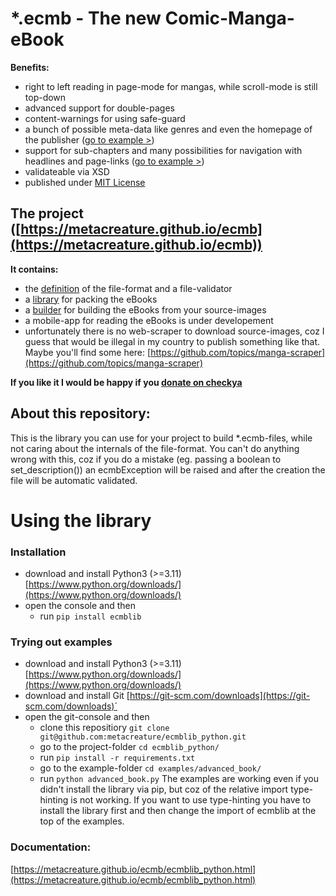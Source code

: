 # *.ecmb - The new Comic-Manga-eBook
**Benefits:**
- right to left reading in page-mode for mangas, while scroll-mode is still top-down
- advanced support for double-pages
- content-warnings for using safe-guard
- a bunch of possible meta-data like genres and even the homepage of the publisher ([go to example >](https://github.com/metacreature/ecmb_definition/blob/master/examples/v1.0/example_full.xml))
- support for sub-chapters and many possibilities for navigation with headlines and page-links ([go to example >](https://github.com/metacreature/ecmb_definition/blob/master/examples/v1.0/advanced_book/advanced_book.ecmb_unpacked/ecmb.xml))
- validateable via XSD
- published under [MIT License](https://choosealicense.com/licenses/mit/)

## The project ([https://metacreature.github.io/ecmb](https://metacreature.github.io/ecmb))
**It contains:**
- the [definition](https://github.com/metacreature/ecmb_definition) of the file-format and a file-validator
- a [library](https://github.com/metacreature/ecmblib_python) for packing the eBooks
- a [builder](https://github.com/metacreature/ecmb_builder) for building the eBooks from your source-images
- a mobile-app for reading the eBooks is under developement
- unfortunately there is no web-scraper to download source-images, coz I guess that would be illegal in my country to publish something like that. Maybe you'll find some here: [https://github.com/topics/manga-scraper](https://github.com/topics/manga-scraper)

**If you like it I would be happy if you  [donate on checkya](https://checkya.com/1hhp2cpit9eha/payme)**


## About this repository:

This is the library you can use for your project to build *.ecmb-files, while not caring about the internals of the file-format. 
You can't do anything wrong with this, coz if you do a mistake (eg. passing a boolean to set_description()) an ecmbException will be raised and after the creation the file will be automatic validated. 

# Using the library

### Installation
- download and install Python3 (>=3.11) [https://www.python.org/downloads/](https://www.python.org/downloads/)
- open the console and then
    - run `pip install ecmblib`
 
### Trying out examples
- download and install Python3 (>=3.11) [https://www.python.org/downloads/](https://www.python.org/downloads/)
- download and install Git [https://git-scm.com/downloads](https://git-scm.com/downloads)´
- open the git-console and then
    - clone this repositiory `git clone git@github.com:metacreature/ecmblib_python.git`
    - go to the project-folder `cd ecmblib_python/`
    - run `pip install -r requirements.txt`
    - go to the example-folder `cd examples/advanced_book/`
    - run `python advanced_book.py`
The examples are working even if you didn't install the library via pip, but coz of the relative import type-hinting is not working.
If you want to use type-hinting you have to install the library first and then change the import of ecmblib at the top of the examples.

### Documentation:
[https://metacreature.github.io/ecmb/ecmblib_python.html](https://metacreature.github.io/ecmb/ecmblib_python.html)
